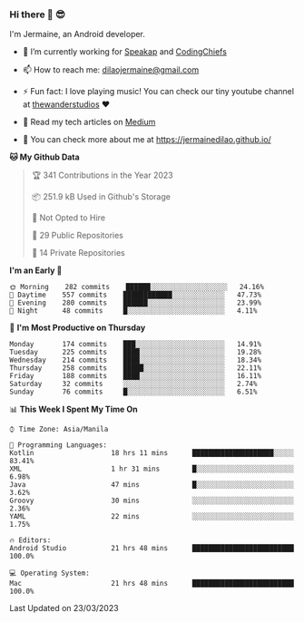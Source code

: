 ### Hi there 👋 😎
I'm Jermaine, an Android developer.

- 🔭 I’m currently working for [Speakap](https://www.speakap.com/) and [CodingChiefs](https://codingchiefs.com/en/)

- 📫 How to reach me: dilaojermaine@gmail.com

- ⚡ Fun fact: I love playing music! You can check our tiny youtube channel at [thewanderstudios](https://www.youtube.com/thewanderstudios) ♥️

- 📖 Read my tech articles on [Medium](https://jermainedilao.medium.com/)

- 👀 You can check more about me at https://jermainedilao.github.io/

<!--
**jermainedilao/jermainedilao** is a ✨ _special_ ✨ repository because its `README.md` (this file) appears on your GitHub profile.

Here are some ideas to get you started:

- 🔭 I’m currently working on ...
- 🌱 I’m currently learning ...
- 👯 I’m looking to collaborate on ...
- 🤔 I’m looking for help with ...
- 💬 Ask me about ...
- 📫 How to reach me: ...
- 😄 Pronouns: ...
- ⚡ Fun fact: ...
-->

<!--START_SECTION:waka-->
**🐱 My Github Data** 

> 🏆 341 Contributions in the Year 2023
 > 
> 📦 251.9 kB Used in Github's Storage 
 > 
> 🚫 Not Opted to Hire
 > 
> 📜 29 Public Repositories 
 > 
> 🔑 14 Private Repositories  
 > 
**I'm an Early 🐤** 

```text
🌞 Morning    282 commits    ██████░░░░░░░░░░░░░░░░░░░   24.16% 
🌆 Daytime    557 commits    ████████████░░░░░░░░░░░░░   47.73% 
🌃 Evening    280 commits    ██████░░░░░░░░░░░░░░░░░░░   23.99% 
🌙 Night      48 commits     █░░░░░░░░░░░░░░░░░░░░░░░░   4.11%

```
📅 **I'm Most Productive on Thursday** 

```text
Monday       174 commits    ███░░░░░░░░░░░░░░░░░░░░░░   14.91% 
Tuesday      225 commits    ████░░░░░░░░░░░░░░░░░░░░░   19.28% 
Wednesday    214 commits    ████░░░░░░░░░░░░░░░░░░░░░   18.34% 
Thursday     258 commits    █████░░░░░░░░░░░░░░░░░░░░   22.11% 
Friday       188 commits    ████░░░░░░░░░░░░░░░░░░░░░   16.11% 
Saturday     32 commits     ░░░░░░░░░░░░░░░░░░░░░░░░░   2.74% 
Sunday       76 commits     █░░░░░░░░░░░░░░░░░░░░░░░░   6.51%

```


📊 **This Week I Spent My Time On** 

```text
⌚︎ Time Zone: Asia/Manila

💬 Programming Languages: 
Kotlin                   18 hrs 11 mins      ████████████████████░░░░░   83.41% 
XML                      1 hr 31 mins        █░░░░░░░░░░░░░░░░░░░░░░░░   6.98% 
Java                     47 mins             █░░░░░░░░░░░░░░░░░░░░░░░░   3.62% 
Groovy                   30 mins             ░░░░░░░░░░░░░░░░░░░░░░░░░   2.36% 
YAML                     22 mins             ░░░░░░░░░░░░░░░░░░░░░░░░░   1.75%

🔥 Editors: 
Android Studio           21 hrs 48 mins      █████████████████████████   100.0%

💻 Operating System: 
Mac                      21 hrs 48 mins      █████████████████████████   100.0%

```


 Last Updated on 23/03/2023
<!--END_SECTION:waka-->

